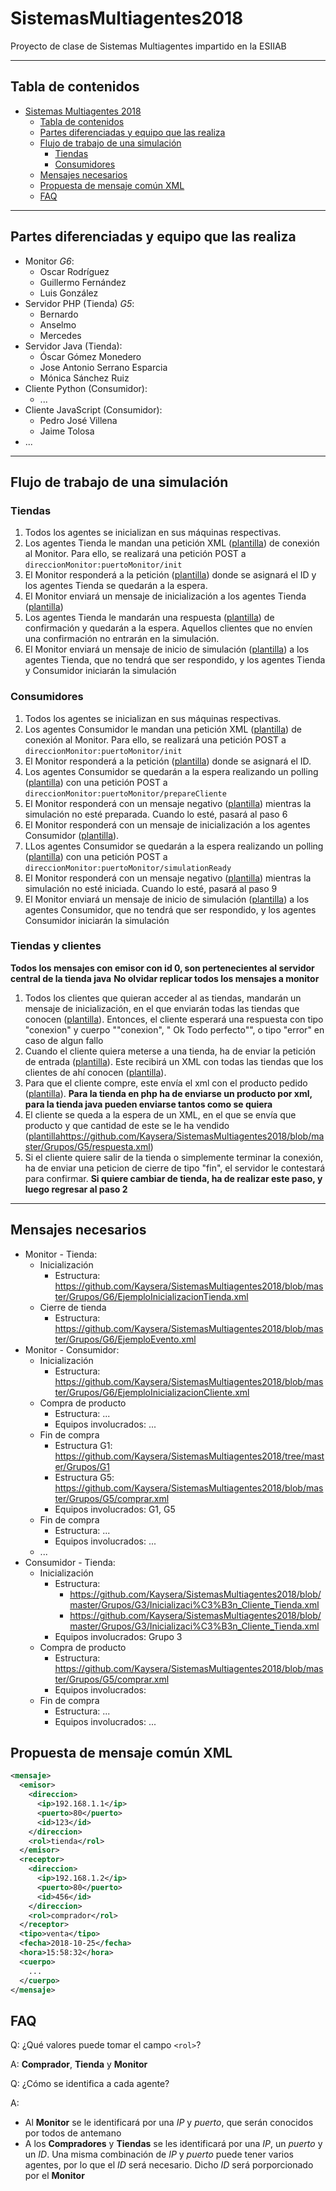 # SistemasMultiagentes2018
Proyecto de clase de Sistemas Multiagentes impartido en la ESIIAB

-----

## Tabla de contenidos

- [Sistemas Multiagentes 2018](#sistemas-multiagentes-2018)
  - [Tabla de contenidos](#tabla-de-contenidos)
  - [Partes diferenciadas y equipo que las realiza](#partes-diferenciadas-y-equipo-que-las-realiza)
  - [Flujo de trabajo de una simulación](#flujo-de-trabajo-de-una-simulaci%C3%B3n)
    - [Tiendas](#tiendas)
    - [Consumidores](#consumidores)
  - [Mensajes necesarios](#mensajes-necesarios)
  - [Propuesta de mensaje común XML](#propuesta-de-mensaje-com%C3%BAn-xml)
  - [FAQ](#faq)

-----

## Partes diferenciadas y equipo que las realiza

+ Monitor _G6_:
  + Oscar Rodríguez
  + Guillermo Fernández
  + Luis González
+ Servidor PHP (Tienda) _G5_:
  + Bernardo
  + Anselmo
  + Mercedes
+ Servidor Java (Tienda):
  + Óscar Gómez Monedero
  + Jose Antonio Serrano Esparcia
  + Mónica Sánchez Ruiz
+ Cliente Python (Consumidor):
  + ...
+ Cliente JavaScript (Consumidor):
  + Pedro José Villena
  + Jaime Tolosa
+ ...

-----

## Flujo de trabajo de una simulación

### Tiendas

1. Todos los agentes se inicializan en sus máquinas respectivas.
2. Los agentes Tienda le mandan una petición XML ([plantilla](https://github.com/Kaysera/SistemasMultiagentes2018/blob/master/Grupos/G6/EjemploPeticionConexion.xml)) de conexión al Monitor. Para ello, se realizará una petición POST a `direccionMonitor:puertoMonitor/init`
3. El Monitor responderá a la petición ([plantilla](https://github.com/Kaysera/SistemasMultiagentes2018/blob/master/Grupos/G6/EjemploACKInicio.xml)) donde se asignará el ID y los agentes Tienda se quedarán a la espera.
4. El Monitor enviará un mensaje de inicialización a los agentes Tienda ([plantilla](https://github.com/Kaysera/SistemasMultiagentes2018/blob/master/Grupos/G6/EjemploInicializacionTienda.xml))
5. Los agentes Tienda le mandarán una respuesta ([plantilla](https://github.com/Kaysera/SistemasMultiagentes2018/blob/master/Grupos/G6/EjemploACKAgenteIniciado.xml)) de confirmación y quedarán a la espera. Aquellos clientes que no envíen una confirmación no entrarán en la simulación.
6. El Monitor enviará un mensaje de inicio de simulación ([plantilla](https://github.com/Kaysera/SistemasMultiagentes2018/blob/master/Grupos/G6/EjemploGO.xml)) a los agentes Tienda, que no tendrá que ser respondido, y los agentes Tienda y Consumidor iniciarán la simulación

### Consumidores

1. Todos los agentes se inicializan en sus máquinas respectivas.
2. Los agentes Consumidor le mandan una petición XML ([plantilla](https://github.com/Kaysera/SistemasMultiagentes2018/blob/master/Grupos/G6/EjemploPeticionConexion.xml)) de conexión al Monitor. Para ello, se realizará una petición POST a `direccionMonitor:puertoMonitor/init`
3. El Monitor responderá a la petición ([plantilla](https://github.com/Kaysera/SistemasMultiagentes2018/blob/master/Grupos/G6/EjemploACKInicio.xml)) donde se asignará el ID.
4. Los agentes Consumidor se quedarán a la espera realizando un polling ([plantilla](https://github.com/Kaysera/SistemasMultiagentes2018/blob/master/Grupos/G6/EjemploPolling.xml)) con una petición POST a `direccionMonitor:puertoMonitor/prepareCliente`
5. El Monitor responderá con un mensaje negativo ([plantilla](https://github.com/Kaysera/SistemasMultiagentes2018/blob/master/Grupos/G6/EjemploNotReady.xml)) mientras la simulación no esté preparada. Cuando lo esté, pasará al paso 6
6. El Monitor responderá con un mensaje de inicialización a los agentes Consumidor ([plantilla](https://github.com/Kaysera/SistemasMultiagentes2018/blob/master/Grupos/G6/EjemploInicializacionCliente.xml)).
7. LLos agentes Consumidor se quedarán a la espera realizando un polling ([plantilla](https://github.com/Kaysera/SistemasMultiagentes2018/blob/master/Grupos/G6/EjemploPolling.xml)) con una petición POST a `direccionMonitor:puertoMonitor/simulationReady`
8. El Monitor responderá con un mensaje negativo ([plantilla](https://github.com/Kaysera/SistemasMultiagentes2018/blob/master/Grupos/G6/EjemploNotReady.xml)) mientras la simulación no esté iniciada. Cuando lo esté, pasará al paso 9
9. El Monitor enviará un mensaje de inicio de simulación ([plantilla](https://github.com/Kaysera/SistemasMultiagentes2018/blob/master/Grupos/G6/EjemploGO.xml)) a los agentes Consumidor, que no tendrá que ser respondido, y los agentes Consumidor iniciarán la simulación

### Tiendas y clientes
  **Todos los mensajes con emisor con id 0, son pertenecientes al servidor central de la tienda java**
 **No olvidar replicar todos los mensajes a monitor**
1. Todos los clientes que quieran acceder al as tiendas, mandarán un mensaje de inicialización, en el que enviarán todas las tiendas que conocen ([plantilla](https://github.com/Kaysera/SistemasMultiagentes2018/blob/master/Grupos/G3/Inicializaci%C3%B3n_Cliente_Tienda.xml)). Entonces, el cliente esperará una respuesta con tipo "conexion" y cuerpo ""conexion", "<estado> Ok </estado> <msg>Todo perfecto</msg>"", o tipo "error" en caso de algun fallo
2. Cuando el cliente quiera meterse a una tienda, ha de enviar la petición de entrada ([plantilla](https://github.com/Kaysera/SistemasMultiagentes2018/blob/master/Grupos/G3/Conexi%C3%B3n_Cliente_Tienda.xml)). Este recibirá un XML con todas las tiendas que los clientes de ahí conocen ([plantilla](https://github.com/Kaysera/SistemasMultiagentes2018/blob/master/Grupos/G3/Inicializaci%C3%B3n_Servidor_Cliente.xml)).
3. Para que el cliente compre, este envía el xml con el producto pedido ([plantilla](https://github.com/Kaysera/SistemasMultiagentes2018/blob/master/Grupos/G5/comprar.xml)). **Para la tienda en php ha de enviarse un producto por xml, para la tienda java pueden enviarse tantos como se quiera**
4. El cliente se queda a la espera de un XML, en el que se envía que producto y que cantidad de este se le ha vendido ([plantilla]()https://github.com/Kaysera/SistemasMultiagentes2018/blob/master/Grupos/G5/respuesta.xml)
5. Si el cliente quiere salir de la tienda o simplemente terminar la conexión, ha de enviar una peticion de cierre de tipo "fin", el servidor le contestará para confirmar. **Si quiere cambiar de tienda, ha de realizar este paso, y luego regresar al paso 2**


-----

## Mensajes necesarios

+ Monitor - Tienda:
  + Inicialización
    + Estructura: https://github.com/Kaysera/SistemasMultiagentes2018/blob/master/Grupos/G6/EjemploInicializacionTienda.xml
  + Cierre de tienda
    + Estructura: https://github.com/Kaysera/SistemasMultiagentes2018/blob/master/Grupos/G6/EjemploEvento.xml
+ Monitor - Consumidor:
  + Inicialización
    + Estructura: https://github.com/Kaysera/SistemasMultiagentes2018/blob/master/Grupos/G6/EjemploInicializacionCliente.xml
  + Compra de producto
    + Estructura: ...
    + Equipos involucrados: ...
  + Fin de compra 
    + Estructura G1: https://github.com/Kaysera/SistemasMultiagentes2018/tree/master/Grupos/G1
    + Estructura G5: https://github.com/Kaysera/SistemasMultiagentes2018/blob/master/Grupos/G5/comprar.xml
    + Equipos involucrados: G1, G5
  + Fin de compra
    + Estructura: ...
    + Equipos involucrados: ...
  + ...
+ Consumidor - Tienda: 
  + Inicialización
    + Estructura: 
      + https://github.com/Kaysera/SistemasMultiagentes2018/blob/master/Grupos/G3/Inicializaci%C3%B3n_Cliente_Tienda.xml
      + https://github.com/Kaysera/SistemasMultiagentes2018/blob/master/Grupos/G3/Inicializaci%C3%B3n_Cliente_Tienda.xml
    + Equipos involucrados: Grupo 3
  + Compra de producto
    + Estructura: https://github.com/Kaysera/SistemasMultiagentes2018/blob/master/Grupos/G5/comprar.xml
    + Equipos involucrados: 
  + Fin de compra 
    + Estructura: ...
    + Equipos involucrados: ...


## Propuesta de mensaje común XML

```XML
<mensaje>
  <emisor>
    <direccion>
      <ip>192.168.1.1</ip>
      <puerto>80</puerto>
      <id>123</id>
    </direccion>
    <rol>tienda</rol>
  </emisor>
  <receptor>
    <direccion>
      <ip>192.168.1.2</ip>
      <puerto>80</puerto>
      <id>456</id>
    </direccion>
    <rol>comprador</rol>
  </receptor>
  <tipo>venta</tipo>
  <fecha>2018-10-25</fecha>
  <hora>15:58:32</hora>
  <cuerpo>
    ...
  </cuerpo>
</mensaje>
```

## FAQ
Q: ¿Qué valores puede tomar el campo `<rol>`?

A: __Comprador__, __Tienda__ y __Monitor__

Q: ¿Cómo se identifica a cada agente?

A:
  + Al __Monitor__ se le identificará por una _IP_ y _puerto_, que serán conocidos por todos de antemano
  + A los __Compradores__ y __Tiendas__ se les identificará por una _IP_, un _puerto_ y un _ID_. Una misma combinación de _IP_ y _puerto_ puede tener varios agentes, por lo que el _ID_ será necesario. Dicho _ID_ será porporcionado por el __Monitor__
